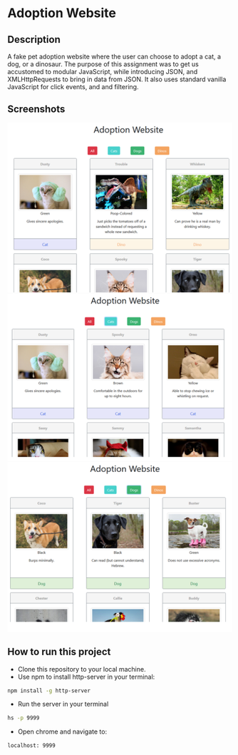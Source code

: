 # Adoption Website

## Description
A fake pet adoption website where the user can choose to adopt a cat, a dog, or a dinosaur. The purpose of this assignment was to get us accustomed to modular JavaScript, while introducing JSON, and XMLHttpRequests to bring in data from JSON. It also uses standard vanilla JavaScript for click events, and and filtering.

## Screenshots
![main screen shot](./screenshots/pic1.png)
![next screen shot](./screenshots/pic2.png)
![final screen shot](./screenshots/pic3.png)

## How to run this project
* Clone this repository to your local machine.
* Use npm to install http-server in your terminal:
```sh
npm install -g http-server
```
* Run the server in your terminal
```sh
hs -p 9999
```
* Open chrome and navigate to:
```
localhost: 9999
```
